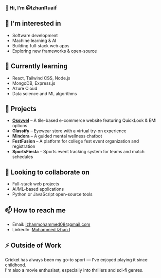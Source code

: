 ### 👋 Hi, I’m @IzhanRuaif

## 👀 I'm interested in  
- Software development  
- Machine learning & AI  
- Building full-stack web apps  
- Exploring new frameworks & open-source  

## 🌱 Currently learning  
- React, Tailwind CSS, Node.js  
- MongoDB, Express.js  
- Azure Cloud  
- Data science and ML algorithms

## 💼 Projects  
- [**Ossvvel**](https://ossvveltiles.com/) – A tile-based e-commerce website featuring QuickLook & EMI options  
- **Glassify** – Eyewear store with a virtual try-on experience  
- **Mindora** – A guided mental wellness chatbot  
- **FestFusion** – A platform for college fest event organization and registration  
- **SportsFiesta** – Sports event tracking system for teams and match schedules  

## 💞️ Looking to collaborate on  
- Full-stack web projects  
- AI/ML-based applications  
- Python or JavaScript open-source tools  

## 📫 How to reach me  
- Email: izhanmohammed08@gmail.com  
- LinkedIn: [Mohammed Izhan I](https://www.linkedin.com/in/mohammed-izhan-i-bb95032b1)

## ⚡ Outside of Work  
Cricket has always been my go-to sport — I've enjoyed playing it since childhood.  
I'm also a movie enthusiast, especially into thrillers and sci-fi genres.
